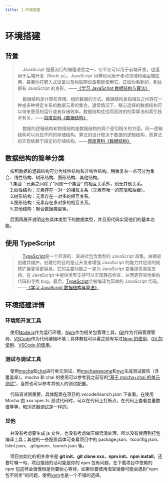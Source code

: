 ```yaml
---
title: 1.环境搭建
---
```


# 环境搭建

## 背景

> &nbsp;&nbsp;&nbsp;&nbsp;JavaScript 是最流行的编程语言之一，它不仅可以用于前端开发，也适用于后端开发（Node.js）。JavaScript 同样也可用于移动领域和桌面端应用，甚至你在嵌入式设备以及物联网设备都能使用它。正如你看到的，到处都有 JavaScript 的身影。——[《学习 JavaScript 数据结构与算法》](https://www.ituring.com.cn/book/2653)
>
> &nbsp;&nbsp;&nbsp;&nbsp;数据结构是计算机存储、组织数据的方式。数据结构是指相互之间存在一种或多种特定关系的数据元素的集合。通常情况下，精心选择的数据结构可以带来更高的运行或者存储效率。数据结构往往同高效的检索算法和索引技术有关。——[百度百科《数据结构》](https://baike.baidu.com/item/%E6%95%B0%E6%8D%AE%E7%BB%93%E6%9E%84/1450?fr=aladdin)
>
> &nbsp;&nbsp;&nbsp;&nbsp;数据的逻辑结构和物理结构是数据结构的两个密切相关的方面，同一逻辑结构可以对应不同的存储结构。算法的设计取决于数据的逻辑结构，而算法的实现依赖于指定的存储结构。——[百度百科《数据结构》](https://baike.baidu.com/item/%E6%95%B0%E6%8D%AE%E7%BB%93%E6%9E%84/1450?fr=aladdin)

## 数据结构的简单分类

&nbsp;&nbsp;&nbsp;&nbsp;按照数据的逻辑结构可分为线性结构和非线性结构。稍微复杂一点可分为集合、线性结构、树形结构、图形结构、其他结构。  
&nbsp;&nbsp;&nbsp;&nbsp;1.集合：元素之间除了“同属一个集合” 的相互关系外，别无其他关系。  
&nbsp;&nbsp;&nbsp;&nbsp;2.线性结构：元素存在一对一的相互关系（元素有唯一的前驱和后继）。  
&nbsp;&nbsp;&nbsp;&nbsp;3.树形结构：元素存在一对多的相互关系。  
&nbsp;&nbsp;&nbsp;&nbsp;4.图形结构：元素存在多对多的相互关系。  
&nbsp;&nbsp;&nbsp;&nbsp;5.其他结构：聚合数据类型等。

&nbsp;&nbsp;&nbsp;&nbsp;后面再展开说明这些具体类型下的数据类型，并且用代码实现他们的基本功能。

## 使用 TypeScript

> &nbsp;&nbsp;&nbsp;&nbsp;[TypeScript](https://www.tslang.cn/)是一个开源的、渐进式包含类型的 JavaScript 超集，由微软创建并维护。创建它的目的是让开发者增强 JavaScript 的能力并应用的规模扩展变得更容易。它的主要功能之一是为 JavaScript 变量提供类型支持。在 JavaScript 中提供类型支持可以实现静态检查，从而更容易地重构代码和寻找 bug。最后，[TypeScript](https://www.tslang.cn/)会被编译为简单的 JavaScript 代码。——[《学习 JavaScript 数据结构与算法》](https://www.ituring.com.cn/book/2653)

## 环境搭建详情

### 环境和开发工具

&nbsp;&nbsp;&nbsp;&nbsp;使用[Node.js](https://nodejs.org/zh-cn/)作为运行环境，[Npm](https://www.npmjs.com/)作为相关包管理工具，[Git](https://git-scm.com/)作为代码管理管局、[VSCode](https://code.visualstudio.com/)作为代码编辑环境；具体教程可以看之前有写过[Npm 的使用](../常用工具/Npm的使用.md)、[Git 的使用](../常用工具/Git的使用.md)、[VSCode 的使用](../常用工具/VSCode的使用.md)。

### 测试与调试工具

&nbsp;&nbsp;&nbsp;&nbsp;使用[mocha](https://mochajs.org/)和[chai](https://www.chaijs.com/)进行单元测试，用[mochawesome](https://www.npmjs.com/package/mochawesome)和[nyc](https://www.npmjs.com/package/nyc)生成测试报告（含覆盖率）。mocha 和 chai 的使用可以参考我之前写的[“基于 mocha+chai 的单元测试”](/book-web/web前端测试与调试/基于mocha+chai的单元测试.md)，当然也可以参考其他人的测试配置。

&nbsp;&nbsp;&nbsp;&nbsp;代码调试很重要，具体配置在项目的.vscode/launch.json 下查看。在使用 Mocha 跑 xxx.spec.ts 测试代码时，可以在代码上打断点，在代码上查看变量数值等等，和浏览器调试是一样的。

### 其他

&nbsp;&nbsp;&nbsp;&nbsp;并没有考虑要生成 js 文件，也没有考虑做压缩混淆处理，所以没有使用到打包编译工具；其他的一些配置具体可查看项目中的 package.json、tsconfig.json、tslint.json、.gitignore、launch.json 等。

&nbsp;&nbsp;&nbsp;&nbsp;项目初始化的相关命令是 **git init、git clone xxx、npm init、npm install**，还要叮嘱一句，项目报错的话可能是你的 npm 包有问题，在下载项目中依赖的 npm 包这样会很慢但是你要耐心等待，如果你要使用淘宝镜像可能会遇到“npm 包不同步”的问题，使用[yarn](https://yarn.bootcss.com/)也是一个不错的选择。

